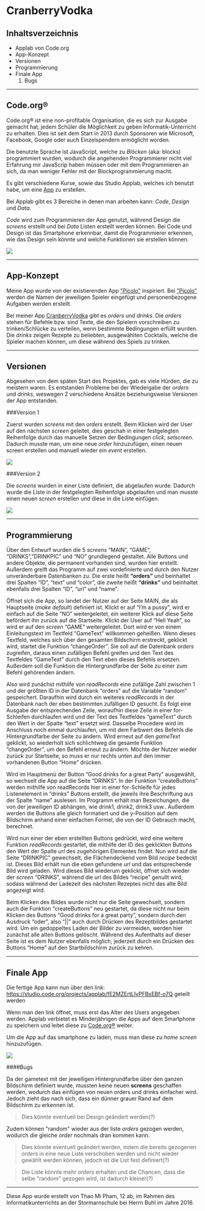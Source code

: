 # CranberryVodka

## Inhaltsverzeichnis

- Applab von Code.org
- App-Konzept
- Versionen
- Programmierung
- Finale App
  1. Bugs
  
  

___________________

## Code.org®

Code.org® ist eine non-profitable Organisation, die es sich zur Ausgabe gemacht hat, jedem Schüler die Möglichkeit zu geben Informatik-Unterricht zu erhalten. Dies ist seit dem Start in 2013 durch Sponsoren wie Microsoft, Facebook, Google oder auch Einzelspendern ermöglicht worden. 

Die benutzte Sprache ist JavaScript, welche zu *Blöcken* (aka: blocks) programmiert wurden, wodurch die angehenden Programmierer nicht viel Erfahrung mir JavaScrip haben müssen oder mit dem Programmieren an sich, da man weniger Fehler mit der Blockprogrammierung macht. 



Es gibt verschiedene Kurse, sowie das Studio Applab, welches ich benutzt habe, um eine [App](https://code.org/educate/applab) zu erstellen.

Bei Applab gibt es 3 Bereiche in denen man arbeiten kann: *Code*, *Design* und *Data*.

*Code* wird zum Programmieren der App genutzt, während Design die *screens* erstellt und bei *Data* Listen erstellt werden können. 
Bei Code und Design ist das Smartphone erkennbar, damit die Programmierer erkennen, wie das Design sein könnte und welche Funktionen sie erstellen können.



![](https://github.com/thaomipham/CranberryVodka/blob/master/Screenshot%202016-11-27%2019.32.17.png)
__________________

## App-Konzept

Meine App wurde von der existierenden App ["Picolo"](https://play.google.com/store/apps/details?id=com.picolo.android&hl=de) inspiriert. Bei ["Picolo"](https://play.google.com/store/apps/details?id=com.picolo.android&hl=de) werden die Namen der jeweiligen Spieler eingefügt und personenbezogene Aufgaben werden erstellt. 

Bei meiner App [CranberryVodka](https://studio.code.org/projects/applab/fE2MZErtLIvPFBxEBf-o7Q) gibt es *orders* und *drinks*. Die *orders* stehen für Befehle bzw. sind Texte, die den Spielern vorschreiben zu trinken/Schlücke zu verteilen, wenn bestimmte Bedingungen erfüllt wurden. Die *drinks* zeigen Rezepte zu beliebten, ausgewählten Cocktails, welche die Spieler machen können, um diese während des Spiels zu trinken.


_________

## Versionen

Abgesehen von dem späten Start des Projektes, gab es viele Hürden, die zu meistern waren. Es entstanden Probleme bei der Wiedergabe der *orders* und *drinks*, weswegen 2 verschiedene Ansätze beziehungsweise Versionen der App entstanden.

###Version 1

Zuerst wurden *screens* mit den *orders* erstellt. Beim Klicken wird der User auf den nächsten *screen* geleitet, dies geschah in einer festgelegten Reihenfolge durch das manuelle Setzen der Bedingungen *click*, *setscreen*. Dadurch musste man, um eine neue *order* hinzuzufügen, einen neuen screen erstellen und manuell wieder ein *event* erstellen. 

![](https://github.com/thaomipham/CranberryVodka/blob/master/Screenshot%202016-11-27%2021.28.01.png)

###Version 2

Die *screens* wurden in einer Liste definiert, die abgelaufen wurde. Dadurch wurde die Liste in der festgelegten Reihenfolge abgelaufen und man musste einen neuen *screen* erstellen und diese in die Liste einfügen.  

![](https://github.com/thaomipham/CranberryVodka/blob/master/Screenshot%202016-11-27%2021.32.19.png)

______

## Programmierung

Über den Entwurf wurden die 5 *screens* “MAIN”, “GAME”, “DRINKS”,”DRINKPIC” und “NO” grundlegend gestaltet. Alle Buttons und andere Objekte, die permanent vorhanden sind, wurden hier erstellt. Außerdem greift das Programm auf zwei vordefinierte und durch den Nutzer unveränderbare Datenbanken zu. Die erste heißt **“orders”** und beinhaltet drei Spalten “ID”, “text” und “color”, die zweite heißt **“drinks”** und beinhaltet ebenfalls drei Spalten “ID”, “url” und “name”.


Öffnet sich die App, so landet der Nutzer auf der Seite MAIN, die als Hauptseite (*make default*) definiert ist. Klickt er auf “I’m a pussy”, wird er einfach auf die Seite “NO” weitergeleitet, ein weiterer Klick auf diese Seite befördert ihn zurück auf die Startseite. 
Klickt der User auf “Hell Yeah”, so wird er auf den *screen* “GAME” weitergeleitet. Dort wird er von einem Einleitungstext im Textfeld “GameText” willkommen geheißen. Wenn dieses Textfeld, welches sich über den gesamten Bildschirm erstreckt, geklickt wird, startet die Funktion “changeOrder”. Sie soll auf die Datenbank *orders* zugreifen, daraus einen zufälligen Befehl greifen und den Text des Textfeldes “GameText” durch den Text eben dieses Befehls ersetzen. Außerdem soll die Funktion die Hintergrundfarbe der Seite zu einer zum Befehl gehörenden ändern.


Also wird zunächst mithilfe von *readRecords* eine zufällige Zahl zwischen 1 und der größten ID in der Datenbank “orders” auf die Variable “random” gespeichert. Daraufhin wird durch ein weiteres *readRecords* in der Datenbank nach der eben bestimmten zufälligen ID gesucht. Es folgt eine Ausgabe der entsprechenden Zeile, woraufhin diese Zeile in einer for-Schleifen durchlaufen wird und der Text des Textfeldes “gameText” durch den Wert in der Spalte “text” ersetzt wird. 
Dasselbe Procedere wird im Anschluss noch einmal durchlaufen, um mit dem Farbwert des Befehls die Hintergrundfarbe der Seite zu ändern.
Wird erneut auf den *gameText* geklickt, so wiederholt sich schlichtweg die gesamte Funktion “changeOrder”, um den Befehl erneut zu ändern. Möchte der Nutzer wieder zurück zur Startseite, so muss er nur rechts unten auf den immer vorhandenen Button “Home” drücken.


Wird im Hauptmenü der Button “Good drinks for a great Party” ausgewählt, so wechselt die App auf die Seite “DRINKS”.
In der Funktion “createButtons” werden mithilfe von readRecords hier in einer for-Schleife für jedes Listenelement in “drinks” Buttons erstellt, die jeweils ihre Beschriftung aus der Spalte “name” auslesen. Im Programm erhält man Bezeichungen, die von der jeweiligen ID abhängen, wie drink1, drink2, drink3 usw.. Außerdem werden die Buttons alle gleich formatiert und die y-Position auf dem Bildschirm anhand einer einfachen Formel, die von der ID Gebrauch macht, berechnet.
	
Wird nun einer der eben erstellten Buttons gedrückt, wird eine weitere Funktion *readRecords* gestartet, die mithilfe der ID des geklickten Buttons den Wert der Spalte *url* des zugehörigen Elementes findet. Nun wird auf die Seite “DRINKPIC” gewechselt, die Flächendeckend vom Bild *recipe* bedeckt ist. Dieses Bild erhält nun die eben gefundene *url* und das entsprechende Bild wird geladen. Wird dieses Bild wiederum geklickt, öffnet sich wieder der *screen* “DRINKS”, während die url des Bildes “recipe” genullt wird, sodass während der Ladezeit des nächsten Rezeptes nicht das alte Bild angezeigt wird.


Beim Klicken des Bildes wurde nicht nur die Seite gewechselt, sondern auch die Funktion “createButtons” neu gestartet, da diese nicht nur beim Klicken des Buttons “Good drinks for a great party”, sondern durch den Ausdruck “oder”, also “||” auch durch Drücken des Rezeptbildes gestartet wird. Um ein gedoppeltes Laden der Bilder zu vermeiden, werden hier zunächst alle alten Buttons gelöscht. Während des Aufenthalts auf dieser Seite ist es dem Nutzer ebenfalls möglich, jederzeit durch ein Drücken des Buttons “Home” auf den Startbildschirm zurück zu kehren.
 
_____________


## Finale App

Die fertige App kann nun über den link: 
 https://studio.code.org/projects/applab/fE2MZErtLIvPFBxEBf-o7Q 
 geteilt werden
 
Wenn man den link öffnet, muss erst das Alter des Users angegeben werden. Applab verbietet es Minderjährigen die Apps auf dem Smartphone zu speichern und leitet diese zu [Code.org®](https://studio.code.org/) weiter. 

Um die App auf das smartphone zu laden, muss man diese zu *home screen* hinzuzufügen.

![](https://github.com/thaomipham/CranberryVodka/blob/master/iphonescreenshotapplab.PNG) 

####Bugs

Da der gametext mit der jeweiligen Hintergrundfarbe über den ganzen Bildschirm definiert wurde, mussten keine neuen **screens** geschaffen werden, wodurch das einfügen von neuen orders und drinks einfacher wird. Jedoch zieht das nach sich, dass ein dünner grauer Rand auf dem Bildschirm zu erkennen ist.
> Dies könnte eventuell bei Design geändert werden(?) 

Zudem können "random" wieder aus der liste *orders* gezogen werden, wodurch die gleiche *order* nochmals dran kommen kann.
> Dies könnte eventuell geändert werden, indem die bereits gezogenen *orders* in eine neue Liste verschoben werden und nicht wieder gewählt werden können, jedoch ist die List fest definiert(?)

> Die Liste könnte mehr *orders* erhalten und die Chancen, dass die selbe "random" gezogen wird, ist dadurch kleiner(?) 


______
Diese App wurde erstellt von Thao Mi Pham, 12 ab, im Rahmen des Informatikunterrichts an der Stormarnschule bei Herrn Buhl im Jahre 2016.
 
